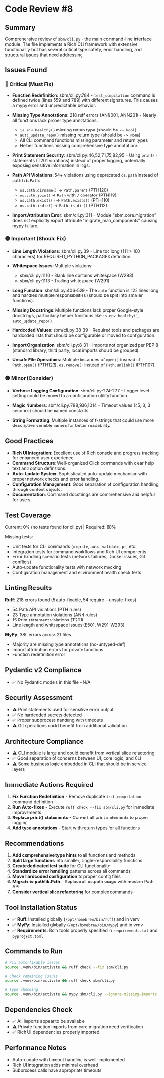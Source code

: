 # Code Review #8

## Summary
Comprehensive review of `sbm/cli.py` - the main command-line interface module. The file implements a Rich CLI framework with extensive functionality but has several critical type safety, error handling, and structural issues that need addressing.

## Issues Found

### 🔴 Critical (Must Fix)

- **Function Redefinition**: sbm/cli.py:784 - `test_compilation` command is defined twice (lines 559 and 789) with different signatures. This causes a mypy error and unpredictable behavior.

- **Missing Type Annotations**: 218 ruff errors (ANN001, ANN201) - Nearly all functions lack proper type annotations:
  - `is_env_healthy()` missing return type (should be `-> bool`)
  - `auto_update_repo()` missing return type (should be `-> None`) 
  - All CLI command functions missing parameter and return types
  - Helper functions missing comprehensive type annotations

- **Print Statement Security**: sbm/cli.py:46,52,71,75,82,95 - Using `print()` statements (T201 violations) instead of proper logging, potentially exposing sensitive information in logs.

- **Path API Violations**: 54+ violations using deprecated `os.path` instead of `pathlib.Path`:
  - `os.path.dirname()` → `Path.parent` (PTH120)
  - `os.path.join()` → `Path` with `/` operator (PTH118) 
  - `os.path.exists()` → `Path.exists()` (PTH110)
  - `os.path.isdir()` → `Path.is_dir()` (PTH112)

- **Import Attribution Error**: sbm/cli.py:311 - Module "sbm.core.migration" does not explicitly export attribute "migrate_map_components" causing mypy failure.

### 🟡 Important (Should Fix)

- **Line Length Violations**: sbm/cli.py:39 - Line too long (111 > 100 characters) for REQUIRED_PYTHON_PACKAGES definition.

- **Whitespace Issues**: Multiple violations:
  - sbm/cli.py:1110 - Blank line contains whitespace (W293)
  - sbm/cli.py:1113 - Trailing whitespace (W291)

- **Long Function**: sbm/cli.py:406-529 - The `auto` function is 123 lines long and handles multiple responsibilities (should be split into smaller functions).

- **Missing Docstrings**: Multiple functions lack proper Google-style docstrings, particularly helper functions like `is_env_healthy()`, `auto_update_repo()`.

- **Hardcoded Values**: sbm/cli.py:38-39 - Required tools and packages are hardcoded lists that should be configurable or moved to configuration.

- **Import Organization**: sbm/cli.py:8-31 - Imports not organized per PEP 8 (standard library, third party, local imports should be grouped).

- **Unsafe File Operations**: Multiple instances of `open()` instead of `Path.open()` (PTH123), `os.remove()` instead of `Path.unlink()` (PTH107).

### 🟢 Minor (Consider)

- **Verbose Logging Configuration**: sbm/cli.py:274-277 - Logger level setting could be moved to a configuration utility function.

- **Magic Numbers**: sbm/cli.py:788,936,1014 - Timeout values (45, 3, 3 seconds) should be named constants.

- **String Formatting**: Multiple instances of f-strings that could use more descriptive variable names for better readability.

## Good Practices

- **Rich UI Integration**: Excellent use of Rich console and progress tracking for enhanced user experience.
- **Command Structure**: Well-organized Click commands with clear help text and option definitions.
- **Auto-Update System**: Sophisticated auto-update mechanism with proper network checks and error handling.
- **Configuration Management**: Good separation of configuration handling through context objects.
- **Documentation**: Command docstrings are comprehensive and helpful for users.

## Test Coverage
Current: 0% (no tests found for cli.py) | Required: 80%

Missing tests:
- Unit tests for CLI commands (`migrate`, `auto`, `validate`, `pr`, etc.)
- Integration tests for command workflows and Rich UI components
- Error handling scenario tests (network failures, Docker issues, Git conflicts)
- Auto-update functionality tests with network mocking
- Configuration management and environment health check tests

## Linting Results
**Ruff**: 218 errors found (5 auto-fixable, 54 require --unsafe-fixes)
- 54 Path API violations (PTH rules)
- 23 Type annotation violations (ANN rules) 
- 15 Print statement violations (T201)
- Line length and whitespace issues (E501, W291, W293)

**MyPy**: 380 errors across 21 files
- Majority are missing type annotations (no-untyped-def)
- Import attribution errors for private functions
- Function redefinition error

## Pydantic v2 Compliance
- ✅ No Pydantic models in this file - N/A

## Security Assessment
- ⚠️ Print statements used for sensitive error output
- ✅ No hardcoded secrets detected
- ✅ Proper subprocess handling with timeouts
- ⚠️ Git operations could benefit from additional validation

## Architecture Compliance
- ⚠️ CLI module is large and could benefit from vertical slice refactoring
- ✅ Good separation of concerns between UI, core logic, and CLI
- ⚠️ Some business logic embedded in CLI that should be in service layers

## Immediate Actions Required

1. **Fix Function Redefinition** - Remove duplicate `test_compilation` command definition
2. **Run Auto-fixes** - Execute `ruff check --fix sbm/cli.py` for immediate improvements
3. **Replace print() statements** - Convert all print statements to proper logging
4. **Add type annotations** - Start with return types for all functions

## Recommendations

1. **Add comprehensive type hints** to all functions and methods
2. **Split large functions** into smaller, single-responsibility functions  
3. **Create dedicated test suite** for CLI functionality
4. **Standardize error handling** patterns across all commands
5. **Move hardcoded configuration** to proper config files
6. **Migrate to pathlib.Path** - Replace all os.path usage with modern Path API
7. **Consider vertical slice refactoring** for complex commands

## Tool Installation Status
- ✅ **Ruff**: Installed globally (`/opt/homebrew/bin/ruff`) and in venv
- ✅ **MyPy**: Installed globally (`/opt/homebrew/bin/mypy`) and in venv  
- ✅ **Requirements**: Both tools properly specified in `requirements.txt` and `pyproject.toml`

## Commands to Run
```bash
# Fix auto-fixable issues
source .venv/bin/activate && ruff check --fix sbm/cli.py

# Check remaining issues  
source .venv/bin/activate && ruff check sbm/cli.py

# Type checking
source .venv/bin/activate && mypy sbm/cli.py --ignore-missing-imports
```

## Dependencies Check
- ✅ All imports appear to be available
- ⚠️ Private function imports from core.migration need verification
- ✅ Rich UI dependencies properly imported

## Performance Notes
- Auto-update with timeout handling is well-implemented
- Rich UI integration adds minimal overhead
- Subprocess calls have appropriate timeouts